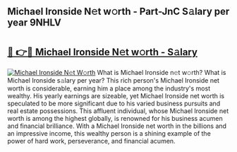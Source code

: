 ## Michael Ironside N𝚎t w𝚘rth - Part-JnC S𝚊lary per year 9NHLV

# <h2><a href="http://gc52e6o.nevu.top/?p=Michael+Ironside">🔗 👉🔴 Michael Ironside N𝚎t w𝚘rth - S𝚊lary</a></h2>

[![Michael Ironside N𝚎t W𝚘rth](https://i.imgur.com/Oavwk0R.jpeg)](http://gc52e6o.nevu.top/?p=Michael+Ironside)
What is Michael Ironside n𝚎t w𝚘rth? What is Michael Ironside s𝚊lary per year?
This rich person's Michael Ironside net worth is considerable, earning him a place among the industry's most wealthy. His yearly earnings are sizeable, yet Michael Ironside net worth is speculated to be more significant due to his varied business pursuits and real estate possessions. This affluent individual, whose Michael Ironside net worth is among the highest globally, is renowned for his business acumen and financial brilliance. With a Michael Ironside net worth in the billions and an impressive income, this wealthy person is a shining example of the power of hard work, perseverance, and financial acumen.
